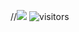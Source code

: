 //![](https://komarev.com/ghpvc/?username=your-github-18harsh&style=flat-square)
![visitors](https://visitor-badge.laobi.icu/badge?page_id=18harsh)
